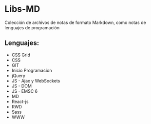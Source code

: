 # Libs-MD
Colección de archivos de notas de formato Markdown, como notas de lenguajes de programación

## Lenguajes:
- CSS Grid
- CSS
- GIT
- Inicio Programacion
- jQuery
- JS - Ajax y WebSockets
- JS - DOM
- JS - EMSC 6
- MD
- React-js
- RWD
- Sass
- WWW
